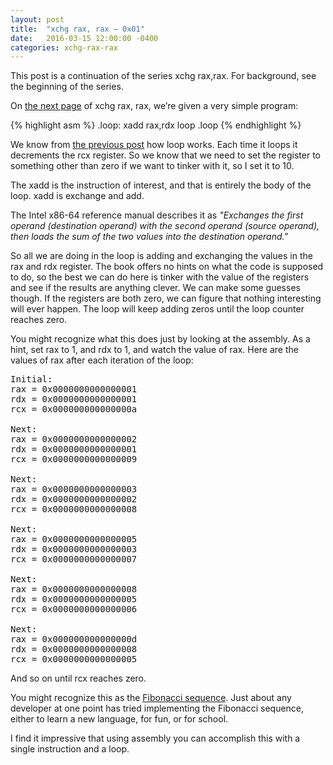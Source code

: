 ```yaml
---
layout: post
title:  "xchg rax, rax – 0x01"
date:   2016-03-15 12:00:00 -0400
categories: xchg-rax-rax
---
```


<aside>
This post is a continuation of the series xchg rax,rax.
For background, see the beginning of the series.
</aside>

On [the next page][1] of xchg rax, rax, we’re given a very simple program:

{% highlight asm %}
.loop:
    xadd     rax,rdx
    loop     .loop
{% endhighlight %}

We know from [the previous post][2] how loop works. Each time it loops it decrements
the rcx register. So we know that we need to set the register to something other
than zero if we want to tinker with it, so I set it to 10.

The xadd is the instruction of interest, and that is entirely the body of the
loop. xadd is exchange and add.

The Intel x86-64 reference manual describes it as *"Exchanges the first operand
(destination operand) with the second operand (source operand), then loads the
sum of the two values into the destination operand."*

<!--break-->

So all we are doing in the loop is adding and exchanging the values in the rax
and rdx register. The book offers no hints on what the code is supposed to do,
so the best we can do here is tinker with the value of the registers and see if
the results are anything clever. We can make some guesses though. If the
registers are both zero, we can figure that nothing interesting will ever happen.
The loop will keep adding zeros until the loop counter reaches zero.

You might recognize what this does just by looking at the assembly. As a hint,
set rax to 1, and rdx to 1, and watch the value of rax. Here are the values of
rax after each iteration of the loop:

<pre>
Initial:
rax = 0x0000000000000001
rdx = 0x0000000000000001
rcx = 0x000000000000000a

Next:
rax = 0x0000000000000002
rdx = 0x0000000000000001
rcx = 0x0000000000000009

Next: 
rax = 0x0000000000000003
rdx = 0x0000000000000002
rcx = 0x0000000000000008

Next: 
rax = 0x0000000000000005
rdx = 0x0000000000000003
rcx = 0x0000000000000007

Next: 
rax = 0x0000000000000008
rdx = 0x0000000000000005
rcx = 0x0000000000000006

Next: 
rax = 0x000000000000000d
rdx = 0x0000000000000008
rcx = 0x0000000000000005
</pre>

And so on until rcx reaches zero.

You might recognize this as the [Fibonacci sequence][3]. Just about any developer at
one point has tried implementing the Fibonacci sequence, either to learn a new
language, for fun, or for school.

I find it impressive that using assembly you can accomplish this with a single
instruction and a loop.

[1]: http://www.xorpd.net/pages/xchg_rax/snip_01.html
[2]: /2016/03/13/xchg-rax-rax-0x00/
[3]: https://en.wikipedia.org/wiki/Fibonacci_number